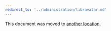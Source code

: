 ```yaml
---
redirect_to: '../administration/libravatar.md'
---
```


This document was moved to [another location](../administration/libravatar.md).

<!-- This redirect file can be deleted February 1, 2021, or later. -->
<!-- Before deletion, see: https://docs.gitlab.com/ee/development/documentation/#move-or-rename-a-page -->
